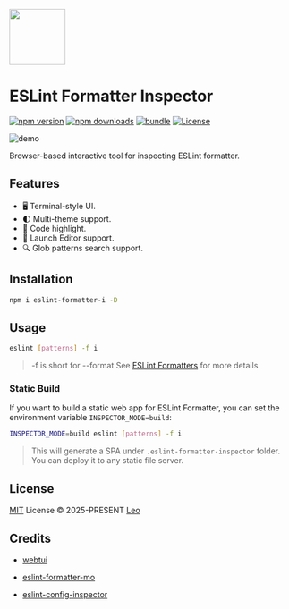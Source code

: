 <img src="https://eslint-formatter-inspector.vercel.app/favicon.svg" width="100" height="100"><br>

# ESLint Formatter Inspector

[![npm version][npm-version-src]][npm-version-href]
[![npm downloads][npm-downloads-src]][npm-downloads-href]
[![bundle][bundle-src]][bundle-href]
[![License][license-src]][license-href]

![demo](https://static.yuy1n.io/eslint-formatter-inspector-demo.png)

Browser-based interactive tool for inspecting ESLint formatter.

## Features

- 🖥️ Terminal-style UI.
- 🌓 Multi-theme support.
- 🌈 Code highlight.
- 🚀 Launch Editor support.
- 🔍 Glob patterns search support.

## Installation

```bash
npm i eslint-formatter-i -D
```

## Usage

```bash
eslint [patterns] -f i
```

> -f is short for --format
> See [ESLint Formatters](https://eslint.org/docs/latest/use/formatters/#eslint-formatters) for more details

### Static Build

If you want to build a static web app for ESLint Formatter, you can set the environment variable `INSPECTOR_MODE=build`:

```bash
INSPECTOR_MODE=build eslint [patterns] -f i
```

> This will generate a SPA under `.eslint-formatter-inspector` folder. You can deploy it to any static file server.

## License

[MIT](./LICENSE) License © 2025-PRESENT [Leo](https://github.com/yuyinws)

<!-- Badges -->

[npm-version-src]: https://img.shields.io/npm/v/eslint-formatter-i?style=flat&colorA=080f12&colorB=1fa669
[npm-version-href]: https://npmjs.com/package/eslint-formatter-i
[npm-downloads-src]: https://img.shields.io/npm/dm/eslint-formatter-i?style=flat&colorA=080f12&colorB=1fa669
[npm-downloads-href]: https://npmjs.com/package/eslint-formatter-i
[bundle-src]: https://img.shields.io/bundlephobia/minzip/eslint-formatter-i?style=flat&colorA=080f12&colorB=1fa669&label=minzip
[bundle-href]: https://bundlephobia.com/result?p=eslint-formatter-i
[license-src]: https://img.shields.io/github/license/yuyinws/eslint-formatter-inspector.svg?style=flat&colorA=080f12&colorB=1fa669
[license-href]: https://github.com/yuyinws/eslint-formatter-inspector/blob/main/LICENSE

## Credits

- [webtui](https://webtui.ironclad.sh/)

- [eslint-formatter-mo](https://github.com/fengzilong/eslint-formatter-mo)

- [eslint-config-inspector](https://github.com/eslint/config-inspector)
